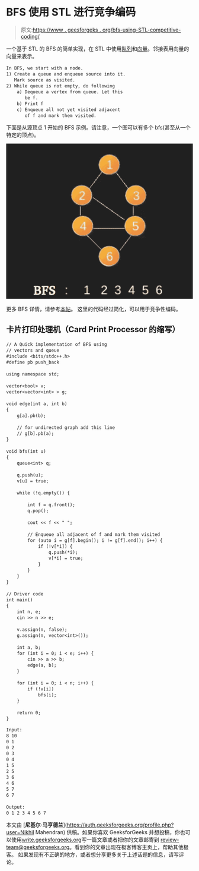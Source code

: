 # BFS 使用 STL 进行竞争编码

> 原文:[https://www . geesforgeks . org/bfs-using-STL-competitive-coding/](https://www.geeksforgeeks.org/bfs-using-stl-competitive-coding/)

一个基于 STL 的 BFS 的简单实现，在 STL 中使用[队列](https://www.geeksforgeeks.org/queue-cpp-stl/)和[向量](https://www.geeksforgeeks.org/vector-in-cpp-stl/)。邻接表用向量的向量来表示。

```
In BFS, we start with a node.
1) Create a queue and enqueue source into it. 
   Mark source as visited.
2) While queue is not empty, do following
    a) Dequeue a vertex from queue. Let this 
       be f.
    b) Print f
    c) Enqueue all not yet visited adjacent
       of f and mark them visited.
```

下面是从源顶点 1 开始的 BFS 示例。请注意，一个图可以有多个 bfs(甚至从一个特定的顶点)。

![BFS using STL for competitive coding](img/2937b8f5e49cbc777eff03ed060e459e.png)

更多 BFS 详情，请参考[本帖](https://www.geeksforgeeks.org/breadth-first-traversal-for-a-graph)。
这里的代码经过简化，可以用于竞争性编码。

## 卡片打印处理机（Card Print Processor 的缩写）

```
// A Quick implementation of BFS using
// vectors and queue
#include <bits/stdc++.h>
#define pb push_back

using namespace std;

vector<bool> v;
vector<vector<int> > g;

void edge(int a, int b)
{
    g[a].pb(b);

    // for undirected graph add this line
    // g[b].pb(a);
}

void bfs(int u)
{
    queue<int> q;

    q.push(u);
    v[u] = true;

    while (!q.empty()) {

        int f = q.front();
        q.pop();

        cout << f << " ";

        // Enqueue all adjacent of f and mark them visited 
        for (auto i = g[f].begin(); i != g[f].end(); i++) {
            if (!v[*i]) {
                q.push(*i);
                v[*i] = true;
            }
        }
    }
}

// Driver code
int main()
{
    int n, e;
    cin >> n >> e;

    v.assign(n, false);
    g.assign(n, vector<int>());

    int a, b;
    for (int i = 0; i < e; i++) {
        cin >> a >> b;
        edge(a, b);
    }

    for (int i = 0; i < n; i++) {
        if (!v[i])
            bfs(i);
    }

    return 0;
}
```

```
Input:
8 10
0 1
0 2
0 3
0 4
1 5
2 5
3 6
4 6
5 7
6 7

Output:
0 1 2 3 4 5 6 7
```

本文由 [**尼基尔·马亨德兰**](https://auth.geeksforgeeks.org/profile.php?user=Nikhil Mahendran) 供稿。如果你喜欢 GeeksforGeeks 并想投稿，你也可以使用[write.geeksforgeeks.org](https://write.geeksforgeeks.org)写一篇文章或者把你的文章邮寄到 review-team@geeksforgeeks.org。看到你的文章出现在极客博客主页上，帮助其他极客。
如果发现有不正确的地方，或者想分享更多关于上述话题的信息，请写评论。